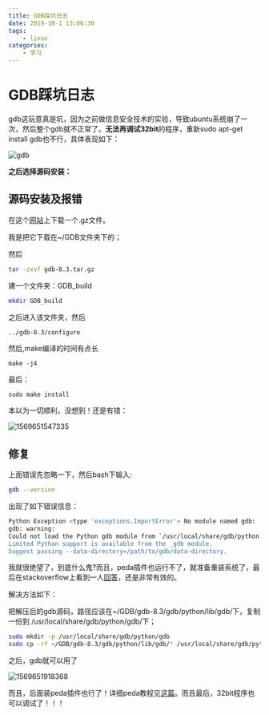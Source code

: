 ```yaml
---
title: GDB踩坑日志
date: 2019-10-1 13:06:30
tags: 
	- linux
categories:
	- 学习
---
```


# GDB踩坑日志

gdb这玩意真是坑，因为之前做信息安全技术的实验，导致ubuntu系统崩了一次，然后整个gdb就不正常了。**无法再调试32bit**的程序，重新sudo apt-get install gdb也不行，具体表现如下：

![gdb](/picture/gdb.png)

**之后选择源码安装：**

## 源码安装及报错

在这个[网站](http://ftp.gnu.org/gnu/gdb/)上下载一个.gz文件。

我是把它下载在~/GDB文件夹下的；

然后

```bash
tar -zxvf gdb-8.3.tar.gz 
```

建一个文件夹：GDB_build

```bash
mkdir GDB_build
```

之后进入该文件夹，然后

```bash
../gdb-8.3/configure
```

然后,make编译的时间有点长

```
make -j4
```

最后：

```
sudo make install
```

本以为一切顺利，没想到！还是有错：

![1569651547335](/picture/1569651547335.png)

## 修复

上面错误先忽略一下，然后bash下输入:

```bash
gdb --version
```

出现了如下错误信息：

```bash
Python Exception <type 'exceptions.ImportError'> No module named gdb: 
gdb: warning: 
Could not load the Python gdb module from `/usr/local/share/gdb/python'.
Limited Python support is available from the _gdb module.
Suggest passing --data-directory=/path/to/gdb/data-directory.


```

我就很绝望了，到底什么鬼?而且，peda插件也运行不了，就准备重装系统了，最后在stackoverflow上看到一人[回答](https://stackoverflow.com/questions/25597445/python-exception-type-exceptions-importerror-no-module-named-gdb)，还是非常有效的。

解决方法如下：

把解压后的gdb源码，路径应该在~/GDB/gdb-8.3/gdb/python/lib/gdb/下，复制一份到  /usr/local/share/gdb/python/gdb/下；

```bash
sudo mkdir -p /usr/local/share/gdb/python/gdb
sudo cp -rf ~/GDB/gdb-8.3/gdb/python/lib/gdb/* /usr/local/share/gdb/python/gdb/
```

之后，gdb就可以用了

![1569651918368](/picture/1569651918368.png)

而且，后面装peda插件也行了！详细peda教程见[这篇](https://github.com/longld/peda)。而且最后，32bit程序也可以调试了！！！



